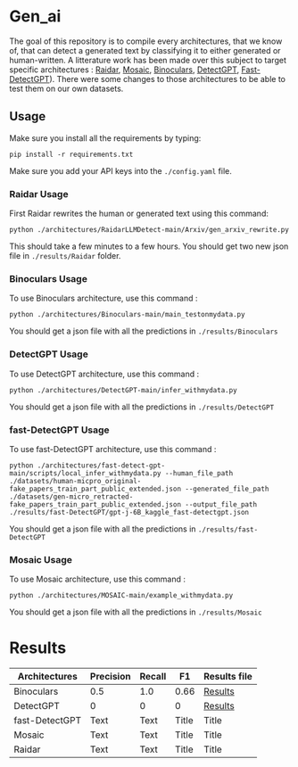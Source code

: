 # Gen_ai

The goal of this repository is to compile every architectures, that we know of, that can detect a generated text by classifying it to either generated or human-written. A litterature work has been made over this subject to target specific architectures : [Raidar](https://github.com/cvlab-columbia/RaidarLLMDetect), [Mosaic](https://github.com/BaggerOfWords/MOSAIC), [Binoculars](https://github.com/ahans30/Binoculars), [DetectGPT](https://github.com/eric-mitchell/detect-gpt), [Fast-DetectGPT](https://github.com/baoguangsheng/fast-detect-gpt)). There were some changes to those architectures to be able to test them on our own datasets.

## Usage
Make sure you install all the requirements by typing:
```
pip install -r requirements.txt
```
Make sure you add your API keys into the ```./config.yaml``` file.

### Raidar Usage
First Raidar rewrites the human or generated text using this command:

```
python ./architectures/RaidarLLMDetect-main/Arxiv/gen_arxiv_rewrite.py
```
This should take a few minutes to a few hours. You should get two new json file in ```./results/Raidar``` folder. 

### Binoculars Usage
To use Binoculars architecture, use this command :
```
python ./architectures/Binoculars-main/main_testonmydata.py
```
You should get a json file with all the predictions in ```./results/Binoculars``` 
### DetectGPT Usage
To use DetectGPT architecture, use this command :
```
python ./architectures/DetectGPT-main/infer_withmydata.py
```
You should get a json file with all the predictions in ```./results/DetectGPT``` 

### fast-DetectGPT Usage
To use fast-DetectGPT architecture, use this command :
```
python ./architectures/fast-detect-gpt-main/scripts/local_infer_withmydata.py --human_file_path ./datasets/human-micpro_original-fake_papers_train_part_public_extended.json --generated_file_path ./datasets/gen-micro_retracted-fake_papers_train_part_public_extended.json --output_file_path ./results/fast-DetectGPT/gpt-j-6B_kaggle_fast-detectgpt.json
```
You should get a json file with all the predictions in ```./results/fast-DetectGPT```

### Mosaic Usage

To use Mosaic architecture, use this command :
```
python ./architectures/MOSAIC-main/example_withmydata.py
```
You should get a json file with all the predictions in ```./results/Mosaic```

# Results

| Architectures | Precision | Recall | F1 | Results file |
| --- | ----------- | ----------- | ----------- | ----------- |
| Binoculars | 0.5 | 1.0 | 0.66 | [Results](./results/Binoculars/falcon-rw-1b_Binoculars_gen_human-micro_retracted-fake_papers_train_part_public_extended.json) |
| DetectGPT | 0 | 0 | 0 | [Results](./results/DetectGPT/kaggle_evaluation_metrics.json) |
| fast-DetectGPT | Text | Text | Title | Title |
| Mosaic | Text | Text | Title | Title |
| Raidar | Text | Text | Title | Title |